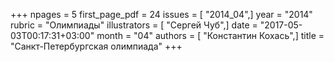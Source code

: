 +++
npages = 5
first_page_pdf = 24
issues = [ "2014_04",]
year = "2014"
rubric = "Олимпиады"
illustrators = [ "Сергей Чуб",]
date = "2017-05-03T00:17:31+03:00"
month = "04"
authors = [ "Константин Кохась",]
title = "Санкт-Петербургская олимпиада"
+++
